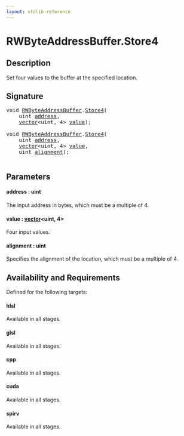 ```yaml
---
layout: stdlib-reference
---
```


# RWByteAddressBuffer\.Store4

## Description

Set four values to the buffer at the specified location.



## Signature 

<pre>
<span class="code_keyword">void</span> <a href="../types/rwbyteaddressbuffer-0126d/index" class="code_type">RWByteAddressBuffer</a>.<a href="store4-0">Store4</a>(
    <span class="code_keyword">uint</span> <a href="store4-0#decl-address" class="code_param">address</a>,
    <a href="../types/vector/index" class="code_type">vector</a>&lt;<span class="code_keyword">uint</span>, 4&gt; <a href="store4-0#decl-value" class="code_param">value</a>);

<span class="code_keyword">void</span> <a href="../types/rwbyteaddressbuffer-0126d/index" class="code_type">RWByteAddressBuffer</a>.<a href="store4-0">Store4</a>(
    <span class="code_keyword">uint</span> <a href="store4-0#decl-address" class="code_param">address</a>,
    <a href="../types/vector/index" class="code_type">vector</a>&lt;<span class="code_keyword">uint</span>, 4&gt; <a href="store4-0#decl-value" class="code_param">value</a>,
    <span class="code_keyword">uint</span> <a href="store4-0#decl-alignment" class="code_param">alignment</a>);

</pre>

## Parameters

####  <a id="decl-address"></a>address  : uint
The input address in bytes, which must be a multiple of 4.

####  <a id="decl-value"></a>value  : [vector](../types/vector/index)\<uint, 4\>
Four input values.

####  <a id="decl-alignment"></a>alignment  : uint
Specifies the alignment of the location, which must be a multiple of 4.


## Availability and Requirements

Defined for the following targets:

#### hlsl
Available in all stages.

#### glsl
Available in all stages.

#### cpp
Available in all stages.

#### cuda
Available in all stages.

#### spirv
Available in all stages.



